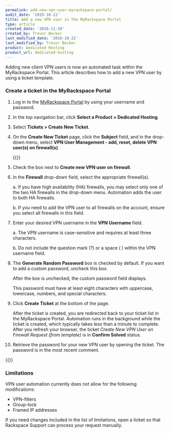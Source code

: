 ```yaml
---
permalink: add-new-vpn-user-myrackspace-portal/
audit_date: '2019-10-22'
title: Add a new VPN user in the MyRackspace Portal
type: article
created_date: '2016-11-10'
created_by: Trevor Becker
last_modified_date: '2019-10-22'
last_modified_by: Trevor Becker
product: Dedicated Hosting
product_url: dedicated-hosting
---
```


Adding new client VPN users is now an automated task within the MyRackspace
Portal. This article describes how to add a new VPN user by using a ticket
template.

### Create a ticket in the MyRackspace Portal

1. Log in to the [MyRackspace Portal](https://login.rackspace.com) by using your
   username and password.

2. In the top navigation bar, click **Select a Product > Dedicated Hosting**.

3. Select **Tickets > Create New Ticket**.

4. On the **Create New Ticket** page, click the **Subject** field, and in
   the drop-down menu, select **VPN User Management - add, reset, delete VPN user(s) on firewall(s)**.

   {{<image src="image001.jpeg" alt="" title="">}}

5. Check the box next to **Create new VPN user on firewall**.

6. In the **Firewall** drop-down field, select the appropriate firewall(s).

   a. If you have high availability (HA) firewalls, you may select only one of the two
      HA firewalls in the drop-down menu. Automation adds the user to both HA firewalls.

   b. If you need to add the VPN user to all firewalls on the account, ensure
      you select all firewalls in this field.

7. Enter your desired VPN username in the **VPN Username** field.

   a. The VPN username is case-sensitive and requires at least three characters.

   b. Do not include the question mark (?) or a space ( ) within the VPN username field.

8. The **Generate Random Password** box is checked by default. If you want
   to add a custom password, uncheck this box.

   After the box is unchecked, the custom password field displays.

   This password must have at least eight characters with uppercase, lowercase,
   numbers, and special characters.

9. Click **Create Ticket** at the bottom of the page.

   After the ticket is created, you are redirected back to your ticket list in
   the MyRackspace Portal. Automation runs in the background while the ticket is
   created, which typically takes less than a minute to complete. After you
   refresh your browser, the ticket *Create New VPN User on Firewall Request (from template)*
   is in **Confirm Solved** status.

10. Retrieve the password for your new VPN user by opening the ticket. The
    password is in the most recent comment.

   {{<image src="image002.jpeg" alt="" title="">}}

### Limitations

VPN user automation currently does not allow for the following modifications:

- VPN-filters
- Group-lock
- Framed IP addresses

If you need changes included in the list of limitations, open a ticket so that
Rackspace Support can process your request manually.

